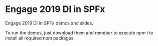 # Engage 2019 DI in SPFx
Engage 2019 DI in SPFx demos and slides.

To run the demos, just download them and remeber to execute npm i to install all required npm packages.
